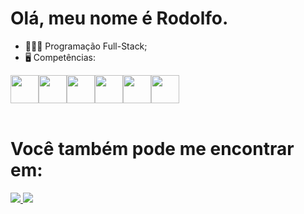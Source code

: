 <h1>Olá, meu nome é Rodolfo.</h1>

- 👨🏻‍💻 Programação Full-Stack;<br>
- 🖥️ Competências:<br>

<div style='display: flex;'>
    
  <img width='45px' src="https://cdn.jsdelivr.net/gh/devicons/devicon/icons/python/python-original.svg" />

  <img width='45px' src="https://cdn.jsdelivr.net/gh/devicons/devicon/icons/django/django-plain.svg" />
  
  <img width='45px' src="https://cdn.jsdelivr.net/gh/devicons/devicon/icons/html5/html5-original.svg" />

  <img width='45px' src="https://cdn.jsdelivr.net/gh/devicons/devicon/icons/css3/css3-original.svg" />

  <img width='45px' src="https://cdn.jsdelivr.net/gh/devicons/devicon/icons/javascript/javascript-original.svg" />

  <img width='45px' src="https://cdn.jsdelivr.net/gh/devicons/devicon/icons/sqlite/sqlite-original.svg" />

</div><br>

<h1>Você também pode me encontrar em:</h1>

  <a href="https://www.linkedin.com/in/rodolfo-bezerra-ab071a277/">
  <img src="https://img.shields.io/badge/LinkedIn-0077B5?style=for-the-badge&logo=linkedin&logoColor=white" />
  </a>
  
  <a href="https://github.com/Rodolfo-desenvolve">
  <img src="https://img.shields.io/badge/github-000000?style=for-the-badge&logo=github&logoColor=white" />
  </a><br>

  
